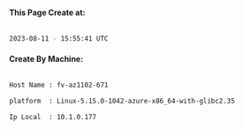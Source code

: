 
   
#### This Page Create at:

```bash

2023-08-11 - 15:55:41 UTC

```

#### Create By Machine:

```bash

Host Name : fv-az1102-671

platform  : Linux-5.15.0-1042-azure-x86_64-with-glibc2.35

Ip Local  : 10.1.0.177

```

